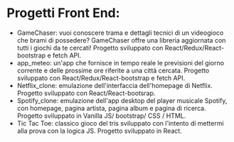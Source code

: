 # Progetti Front End:
- GameChaser: vuoi conoscere trama e dettagli tecnici di un videogioco che brami di possedere? GameChaser offre una libreria aggiornata con tutti i giochi da te cercati! Progetto sviluppato con React/Redux/React-bootstrap e fetch API.
- app_meteo: un'app che fornisce in tempo reale le previsioni del giorno corrente e delle prossime ore riferite a una città cercata. Progetto sviluppato con React/Redux/React-bootstrap e fetch API.
- Netflix_clone: emulazione dell'interfaccia dell'homepage di Netflix. Progetto sviluppato con React/React-bootsrap.
- Spotify_clone: emulazione dell'app desktop del player musicale Spotify, con homepage, pagina artista, pagina album e pagina di ricerca. Progetto sviluppato in Vanilla JS/ bootstrap/ CSS / HTML.
- Tic Tac Toe: classico gioco del tris sviluppato con l'intento di mettermi alla prova con la logica JS. Progetto sviluppato in React.
